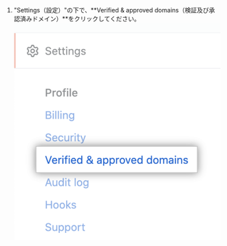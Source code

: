 1. "Settings（設定）"の下で、**Verified & approved domains（検証及び承認済みドメイン）**をクリックしてください。 !["検証済み及び承認済みドメイン"タブ](/assets/images/help/enterprises/verified-domains-tab.png)
